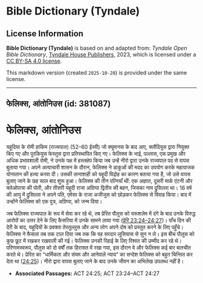# Bible Dictionary (Tyndale)

## License Information

**Bible Dictionary (Tyndale)** is based on and adapted from: _Tyndale Open Bible Dictionary_, [Tyndale House Publishers](https://tyndaleopenresources.com/), 2023, which is licensed under a [CC BY-SA 4.0 license](https://creativecommons.org/licenses/by-sa/4.0/legalcode.en).

This markdown version (created `2025-10-20`) is provided under the same license.



--------------------------------

## फेलिक्स, आंतोनिउस (id: 381087)

फेलिक्स, आंतोनिउस
=================

यहूदिया के रोमी हाकिम (राज्यपाल) (52–60 ईस्वी) जो क्यूमानस के बाद आए, क्लौदियुस द्वारा नियुक्त किए गए और पुरकियुस फेस्तुस द्वारा प्रतिस्थापित किए गए। फेलिक्स के भाई, पल्लास, एक प्रमुख और अधिक प्रभावशाली रोमी, ने उनके पक्ष में हस्तक्षेप किया जब उन्हें नीरो द्वारा उनके राज्यपाल पद से वापस बुलाया गया। अपने अत्याचारी शासन के दौरान, फेलिक्स ने डाकुओं की मदद का उपयोग करके महायाजक योनातान की हत्या करवा दी। उसकी तानाशाही को यहूदी विद्रोह का कारण बताया गया है, जो उसे वापस बुलाए जाने के छह साल बाद शुरू हुआ। फेलिक्स की तीन पत्नियाँ थीं: एक अज्ञात, दूसरी मार्क एंटनी और क्लेओपात्रा की पोती, और तीसरी यहूदी राजा अग्रिप्पा द्वितीय की बहन, जिसका नाम द्रुसिल्ला था। 16 वर्ष की आयु में द्रुसिल्ला ने अपने पति, एमेसा के राजा अजीजुस को छोड़कर फेलिक्स से विवाह किया। बाद में उन्होंने फेलिक्स को एक पुत्र, अग्रिप्पा, को जन्म दिया।

जब फेलिक्स राज्यपाल के रूप में सेवा कर रहे थे, तब प्रेरित पौलुस को यरूशलेम में दंगे के बाद उनके विरुद्ध आरोपों का उत्तर देने के लिए कैसरिया में उनके सामने लाया गया ([प्रेरि 23:24–24:27](https://ref.ly/Acts23:24-Acts24:27))। पाँच दिन की देरी के बाद, यहूदियों के प्रवक्ता तेरतुल्लुस और अन्य लोग अपने दोष को प्रस्तुत करने के लिए पहुँचे। फेलिक्स ने फैसला तब तक टाल दिया जब तक कि वह सरदार लूसियास से सुन न ले। इस बीच पौलुस को कुछ छूट में रखकर रखवाली की गई। फेलिक्स उनकी रिहाई के लिए रिश्वत की उम्मीद कर रहे थे। परिणामस्वरूप, पौलुस को दो वर्षों तक हिरासत में रखा गया, इस दौरान वे और फेलिक्स कई बार बातचीत करते थे। प्रेरित का “धार्मिकता और संयम और आनेवाले न्याय” का सन्देश फेलिक्स को बहुत चिन्तित कर देता था ([24:25](https://ref.ly/Acts24:25))। नीरो द्वारा वापस बुलाए जाने के बाद उनके जीवन का अभिलेख उपलब्ध नहीं है।

* **Associated Passages:** ACT 24:25; ACT 23:24–ACT 24:27


